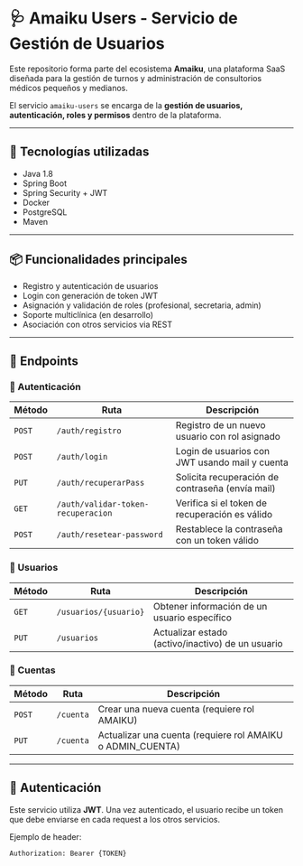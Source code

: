 # 🩺 Amaiku Users - Servicio de Gestión de Usuarios

Este repositorio forma parte del ecosistema **Amaiku**, una plataforma SaaS diseñada para la gestión de turnos y administración de consultorios médicos pequeños y medianos.

El servicio `amaiku-users` se encarga de la **gestión de usuarios, autenticación, roles y permisos** dentro de la plataforma.

---

## 🔧 Tecnologías utilizadas

- Java 1.8
- Spring Boot
- Spring Security + JWT
- Docker
- PostgreSQL
- Maven

---

## 📦 Funcionalidades principales

- Registro y autenticación de usuarios
- Login con generación de token JWT
- Asignación y validación de roles (profesional, secretaria, admin)
- Soporte multiclínica (en desarrollo)
- Asociación con otros servicios via REST

---

## 🧪 Endpoints

### 🔐 Autenticación

| Método | Ruta                                | Descripción |
|--------|-------------------------------------|-------------|
| `POST` | `/auth/registro`                    | Registro de un nuevo usuario con rol asignado |
| `POST` | `/auth/login`                       | Login de usuarios con JWT usando mail y cuenta |
| `PUT`  | `/auth/recuperarPass`               | Solicita recuperación de contraseña (envía mail) |
| `GET`  | `/auth/validar-token-recuperacion`  | Verifica si el token de recuperación es válido |
| `POST` | `/auth/resetear-password`           | Restablece la contraseña con un token válido |

### 👤 Usuarios

| Método | Ruta                  | Descripción |
|--------|-----------------------|-------------|
| `GET`  | `/usuarios/{usuario}` | Obtener información de un usuario específico |
| `PUT`  | `/usuarios`           | Actualizar estado (activo/inactivo) de un usuario |

### 🏢 Cuentas

| Método | Ruta      | Descripción |
|--------|-----------|-------------|
| `POST` | `/cuenta` | Crear una nueva cuenta (requiere rol AMAIKU) |
| `PUT`  | `/cuenta` | Actualizar una cuenta (requiere rol AMAIKU o ADMIN_CUENTA) |
---

## 🔐 Autenticación

Este servicio utiliza **JWT**. Una vez autenticado, el usuario recibe un token que debe enviarse en cada request a los otros servicios.

Ejemplo de header:

```http
Authorization: Bearer {TOKEN}
